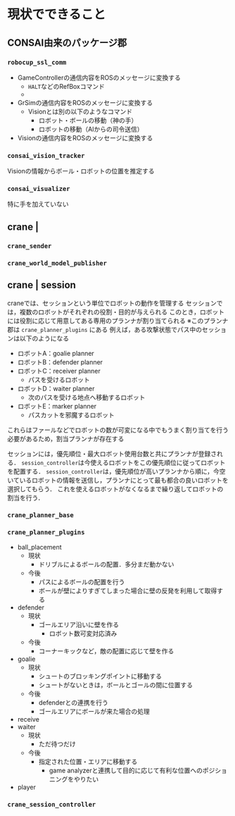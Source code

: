 # 現状でできること

## CONSAI由来のパッケージ郡

### `robocup_ssl_comm`

- GameControllerの通信内容をROSのメッセージに変換する
  - `HALT`などのRefBoxコマンド
  -
- GrSimの通信内容をROSのメッセージに変換する
  - Visionとは別の以下のようなコマンド
    - ロボット・ボールの移動（神の手）
    - ロボットの移動（AIからの司令送信）
- Visionの通信内容をROSのメッセージに変換する

### `consai_vision_tracker`

Visionの情報からボール・ロボットの位置を推定する

### `consai_visualizer`

特に手を加えていない

## crane |

### `crane_sender`

### `crane_world_model_publisher`

## crane | session

craneでは、セッションという単位でロボットの動作を管理する
セッションでは，複数のロボットがそれぞれの役割・目的が与えられる
このとき，ロボットには役割に応じて用意してある専用のプランナが割り当てられる
※このプランナ郡は `crane_planner_plugins` にある
例えば，ある攻撃状態でパス中のセッションは以下のようになる

- ロボットA：goalie planner
- ロボットB：defender planner
- ロボットC：receiver planner
  - パスを受けるロボット
- ロボットD：waiter planner
  - 次のパスを受ける地点へ移動するロボット
- ロボットE：marker planner
  - パスカットを邪魔するロボット

これらはファールなどでロボットの数が可変になる中でもうまく割り当てを行う必要があるため，割当プランナが存在する

セッションには，優先順位・最大ロボット使用台数と共にプランナが登録される．
`session_controller`は今使えるロボットをこの優先順位に従ってロボットを配置する．
`session_controller`は，優先順位が高いプランナから順に，今空いているロボットの情報を送信し，プランナにとって最も都合の良いロボットを選択してもらう．
これを使えるロボットがなくなるまで繰り返してロボットの割当を行う．

### `crane_planner_base`

### `crane_planner_plugins`

- ball_placement
  - 現状
    - ドリブルによるボールの配置．多分まだ動かない
  - 今後
    - パスによるボールの配置を行う
    - ボールが壁によりすぎてしまった場合に壁の反発を利用して取得する
- defender
  - 現状
    - ゴールエリア沿いに壁を作る
      - ロボット数可変対応済み
  - 今後
    - コーナーキックなど，敵の配置に応じて壁を作る
- goalie
  - 現状
    - シュートのブロッキングポイントに移動する
    - シュートがないときは，ボールとゴールの間に位置する
  - 今後
    - defenderとの連携を行う
    - ゴールエリアにボールが来た場合の処理
- receive
- waiter
  - 現状
    - ただ待つだけ
  - 今後
    - 指定された位置・エリアに移動する
      - game analyzerと連携して目的に応じて有利な位置へのポジショニングをやりたい
- player

### `crane_session_controller`
